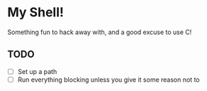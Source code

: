 # My Shell!
Something fun to hack away with, and a good excuse to use C!

## TODO 
- [ ] Set up a path
- [ ] Run everything blocking unless you give it some reason not to
